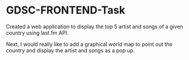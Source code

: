 # GDSC-FRONTEND-Task

Created a web application to display the top 5 artist and songs of a given country using last.fm API.

Next, I would really like to add a graphical world map to point out the country and display the artist and songs as a pop up.
